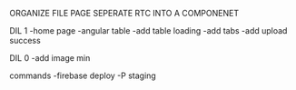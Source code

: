 

ORGANIZE FILE PAGE
SEPERATE RTC INTO A COMPONENET
    







DIL 1
-home page
-angular table
-add table loading
-add tabs
-add upload success

DIL 0
-add image min



commands
-firebase deploy -P staging
